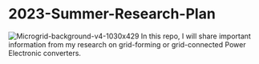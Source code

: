 # 2023-Summer-Research-Plan
![Microgrid-background-v4-1030x429](https://github.com/MDerogarian/2023-Summer-Research-Plan/assets/74963406/728c9c13-8749-4127-941d-fe56d1a9a3a4)
In this repo, I will share important information from my research on grid-forming or grid-connected Power Electronic converters.  
